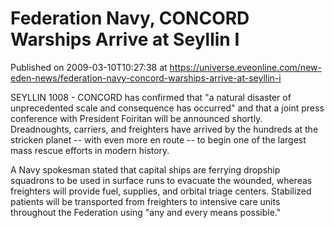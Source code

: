 # Federation Navy, CONCORD Warships Arrive at Seyllin I
Published on 2009-03-10T10:27:38 at https://universe.eveonline.com/new-eden-news/federation-navy-concord-warships-arrive-at-seyllin-i

SEYLLIN 1008 - CONCORD has confirmed that "a natural disaster of unprecedented scale and consequence has occurred" and that a joint press conference with President Foiritan will be announced shortly. Dreadnoughts, carriers, and freighters have arrived by the hundreds at the stricken planet -- with even more en route -- to begin one of the largest mass rescue efforts in modern history.

A Navy spokesman stated that capital ships are ferrying dropship squadrons to be used in surface runs to evacuate the wounded, whereas freighters will provide fuel, supplies, and orbital triage centers. Stabilized patients will be transported from freighters to intensive care units throughout the Federation using "any and every means possible."
